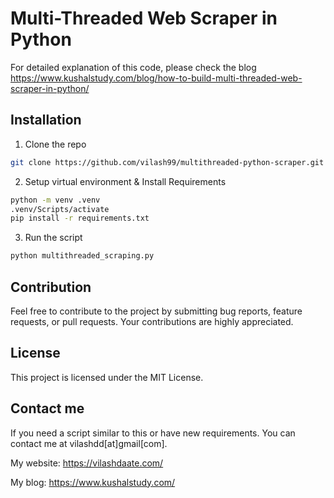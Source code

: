 # Multi-Threaded Web Scraper in Python

For detailed explanation of this code, please check the blog https://www.kushalstudy.com/blog/how-to-build-multi-threaded-web-scraper-in-python/

## Installation
1. Clone the repo

```bash
git clone https://github.com/vilash99/multithreaded-python-scraper.git
```
2. Setup virtual environment & Install Requirements

```bash
python -m venv .venv
.venv/Scripts/activate
pip install -r requirements.txt
```

3. Run the script
```bash
python multithreaded_scraping.py
```
## Contribution
Feel free to contribute to the project by submitting bug reports, feature requests, or pull requests. Your contributions are highly appreciated.

## License
This project is licensed under the MIT License.

## Contact me
If you need a script similar to this or have new requirements. You can contact me at vilashdd[at]gmail[com].

My website: https://vilashdaate.com/

My blog: https://www.kushalstudy.com/
